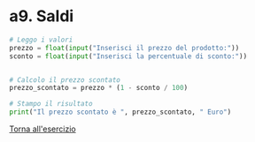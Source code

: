 # a9. Saldi
```python
# Leggo i valori
prezzo = float(input("Inserisci il prezzo del prodotto:"))
sconto = float(input("Inserisci la percentuale di sconto:"))


# Calcolo il prezzo scontato
prezzo_scontato = prezzo * (1 - sconto / 100)

# Stampo il risultato
print("Il prezzo scontato è ", prezzo_scontato, " Euro")

```
[Torna all'esercizio](1-input-output#a9-saldi)